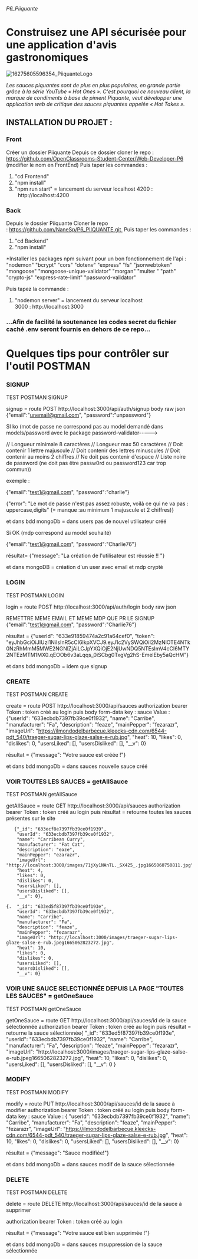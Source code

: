 *P6_Piiquante*

# Construisez une API sécurisée pour une application d'avis gastronomiques 

![16275605596354_PiiquanteLogo](https://user-images.githubusercontent.com/102465985/194336198-a9167c40-7a8f-4ecb-b5a3-e17174c6f2e5.png)


*Les sauces piquantes sont de plus en plus populaires, en grande partie grâce à la série YouTube « Hot Ones ». C'est pourquoi ce nouveau client, la marque de condiments à base de piment Piquante, veut développer une application web de critique des sauces piquantes appelée « Hot Takes ».*





## INSTALLATION DU PROJET :

### Front

Créer un dossier Piiquante
Depuis ce dossier cloner le repo :
https://github.com/OpenClassrooms-Student-Center/Web-Developer-P6 (modifier le nom en FrontEnd)
Puis taper les commandes :
1. "cd Frontend" 
2. "npm install" 
3. "npm run start" = lancement du serveur localhost 4200 :   http://localhost:4200

### Back

Depuis le dossier Piiquante 
Cloner le repo : https://github.com/NaneSp/P6_PIIQUANTE.git 
Puis taper les commandes : 
1. "cd Backend" 
2. "npm install"

*Installer les packages npm suivant pour un bon fonctionnement de l'api : 
"nodemon"
"bcrypt"
"cors"
"dotenv"
"express"
"fs"
"jsonwebtoken"
"mongoose"
"mongoose-unique-validator"
"morgan"
"multer " 
"path"
"crypto-js"
"express-rate-limit"
"password-validator"

Puis tapez la commande :
1. "nodemon server" = lancement du serveur localhost 3000 : http://localhost:3000 



### ...Afin de facilité la soutenance les codes secret du fichier caché .env seront fournis en dehors de ce repo...

# Quelques tips pour contrôler sur l'outil POSTMAN 



### SIGNUP
TEST POSTMAN SIGNUP

 signup = route POST http://localhost:3000/api/auth/signup 
 body
 raw
 json
 {"email":"unemail@gmail.com",
  "password":"unpassword"}
 
SI ko (mot de passe ne correspond pas au model demandé dans models/password avec le package password-validator----->

// Longueur minimale 8 caractères
// Longueur max 50 caractères
// Doit contenir 1 lettre majuscule
// Doit contenir des lettres minuscules
// Doit contenir au moins 2 chiffres
// Ne doit pas contenir d'espace 
// Liste noire de password (ne doit pas être passw0rd ou password123 car trop commun))

exemple : 

{"email":"test1@gmail.com",
 "password":"charlie"}
    
{"error": "Le mot de passe n'est pas assez robuste, voilà ce qui ne va pas : uppercase,digits" (= manque :au minimum 1 majuscule et 2 chiffres)}

et dans bdd mongoDb = dans users pas de nouvel utilisateur créé 

Si OK (mdp correspond au model souhaité)

{"email":"test1@gmail.com",
 "password":"Charlie76"}

résultat=
{"message": "La création de l'utilisateur est réussie !! "}
    
et dans mongoDB = création d'un user avec email et mdp crypté


 
 
 
 ### LOGIN
TEST POSTMAN LOGIN 

login = route POST http://localhost:3000/api/auth/login 
body
raw
json
 
REMETTRE MEME EMAIL ET MEME MDP QUE PR LE SIGNUP
{"email":"test1@gmail.com",
 "password":"Charlie76"}
    
résultat = 
{"userId": "633e91859474a2c91a64cef0",
    "token": "eyJhbGciOiJIUzI1NiIsInR5cCI6IkpXVCJ9.eyJ1c2VySWQiOiI2MzNlOTE4NTk0NzRhMmM5MWE2NGNlZjAiLCJpYXQiOjE2NjUwNDQ5NTEsImV4cCI6MTY2NTEzMTM1MX0.qEOOb6v3aLqqs_0iSCbg0TxgVg2hS-EmelEby5aQcHM"}

et dans bdd mongoDb = idem que signup 
 
 
 
 ### CREATE
TEST POSTMAN CREATE

create = route POST http://localhost:3000/api/sauces 
authorization
bearer Token : token créé au login 
puis
body
form-data 
key : sauce  Value : 
       {"userId": "633ecbdb7397fb39ce0f1932",
        "name": "Carribe",
        "manufacturer": "Fa",
        "description": "feaze",
        "mainPepper": "fezarazr",
        "imageUrl": "https://ilmondodelbarbecue.kleecks-cdn.com/6544-pdt_540/traeger-sugar-lips-glaze-salse-e-rub.jpg",
        "heat": 10,
        "likes": 0,
        "dislikes": 0,
        "usersLiked": [],
        "usersDisliked": [],
        "__v": 0}
        
résultat = {"message": "Votre sauce est créée !"}

et dans bdd mongoDb = dans sauces nouvelle sauce créé 
 
 
 ### VOIR TOUTES LES SAUCES = getAllSauce
TEST POSTMAN getAllSauce 
 
getAllSauce = route GET http://localhost:3000/api/sauces 
authorization
bearer Token : token créé au login 
puis
résultat = retourne toutes les sauces présentes sur le site
      
       {"_id": "633ecf8e7397fb39ce0f1939",
        "userId": "633ecbdb7397fb39ce0f1932",
        "name": "Carribean Curry",
        "manufacturer": "Fat Cat",
        "description": "eaze",
        "mainPepper": "ezarazr",
        "imageUrl": "http://localhost:3000/images/71jXy1NAnTL._SX425_.jpg1665060750811.jpg",
        "heat": 4,
        "likes": 0,
        "dislikes": 0,
        "usersLiked": [],
        "usersDisliked": [],
        "__v": 0},
        
    {.  "_id": "633ed5f87397fb39ce0f193e",
        "userId": "633ecbdb7397fb39ce0f1932",
        "name": "Carribe",
        "manufacturer": "Fa",
        "description": "feaze",
        "mainPepper": "fezarazr",
        "imageUrl": "http://localhost:3000/images/traeger-sugar-lips-glaze-salse-e-rub.jpeg1665062823272.jpg",
        "heat": 10,
        "likes": 0,
        "dislikes": 0,
        "usersLiked": [],
        "usersDisliked": [],
        "__v": 0}

 
 
 
 
 ### VOIR UNE SAUCE SELECTIONNÉE DEPUIS LA PAGE "TOUTES LES SAUCES" = getOneSauce
TEST POSTMAN getOneSauce 

getOneSauce = route GET http://localhost:3000/api/sauces/id de la sauce sélectionnée 
authorization
bearer Token : token créé au login 
puis
résultat = retourne la sauce sélectionnée{  "_id": "633ed5f87397fb39ce0f193e",
                                              "userId": "633ecbdb7397fb39ce0f1932",
                                              "name": "Carribe",
                                              "manufacturer": "Fa",
                                              "description": "feaze",
                                              "mainPepper": "fezarazr",
                                              "imageUrl": "http://localhost:3000/images/traeger-sugar-lips-glaze-salse-e-rub.jpeg1665062823272.jpg",
                                              "heat": 10,
                                              "likes": 0,
                                              "dislikes": 0,
                                              "usersLiked": [],
                                              "usersDisliked": [],
                                              "__v": 0 }


 
 
 
 ### MODIFY
 TEST POSTMAN MODIFY 
 
 modify = route PUT http://localhost:3000/api/sauces/id de la sauce à modifier 
 authorization
 bearer Token : token créé au login 
 puis
 body
 form-data 
 key : sauce  Value : { "userId": "633ecbdb7397fb39ce0f1932",
                        "name": "Carribe",
                        "manufacturer": "Fa",
                        "description": "feaze",
                        "mainPepper": "fezarazr",
                        "imageUrl": "https://ilmondodelbarbecue.kleecks-cdn.com/6544-pdt_540/traeger-sugar-lips-glaze-salse-e-rub.jpg",
                        "heat": 10,
                        "likes": 0,
                        "dislikes": 0,
                        "usersLiked": [],
                        "usersDisliked": [],
                        "__v": 0}
    
 résultat = {"message": "Sauce modifiée!"}

 et dans bdd mongoDb = dans sauces modif de la sauce sélectionnée
 
 
 
 
 ### DELETE
 TEST POSTMAN DELETE 
 
  delete = route DELETE http://localhost:3000/api/sauces/id de la sauce à supprimer 
 
  authorization
  bearer Token : token créé au login 


 résultat = {"message": "Votre sauce est bien supprimée !"}

 et dans bdd mongoDb = dans sauces msuppression de la sauce sélectionnée
 















